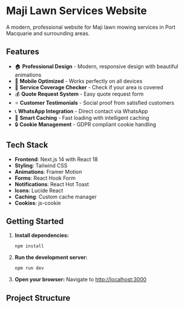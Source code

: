 # Maji Lawn Services Website

A modern, professional website for Maji lawn mowing services in Port Macquarie and surrounding areas.

## Features

- 🏠 **Professional Design** - Modern, responsive design with beautiful animations
- 📱 **Mobile Optimized** - Works perfectly on all devices
- 🌳 **Service Coverage Checker** - Check if your area is covered
- 💰 **Quote Request System** - Easy quote request form
- ⭐ **Customer Testimonials** - Social proof from satisfied customers
- 📞 **WhatsApp Integration** - Direct contact via WhatsApp
- 🍪 **Smart Caching** - Fast loading with intelligent caching
- 🔒 **Cookie Management** - GDPR compliant cookie handling

## Tech Stack

- **Frontend**: Next.js 14 with React 18
- **Styling**: Tailwind CSS
- **Animations**: Framer Motion
- **Forms**: React Hook Form
- **Notifications**: React Hot Toast
- **Icons**: Lucide React
- **Caching**: Custom cache manager
- **Cookies**: js-cookie

## Getting Started

1. **Install dependencies:**
   ```bash
   npm install
   ```

2. **Run the development server:**
   ```bash
   npm run dev
   ```

3. **Open your browser:**
   Navigate to [http://localhost:3000](http://localhost:3000)

## Project Structure

